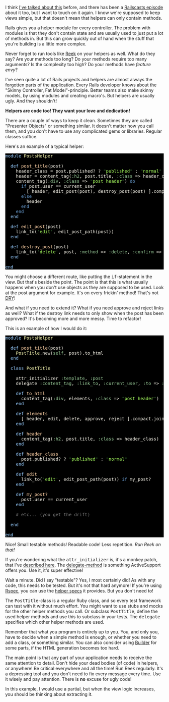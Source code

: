 I think <a href="http://iain.nl/2008/04/bringing-objects-to-views/">I've talked about this</a> before, and there has been a <a href="http://railscasts.com/episodes/101-refactoring-out-helper-object">Railscasts episode</a> about it too, but I want to touch on it again. I know we're supposed to keep views simple, but that doesn't mean that helpers can only contain methods.

Rails gives you a helper module for every controller. The problem with modules is that they don't contain state and are usually used to just put a lot of methods in. But this can grow quickly out of hand when the stuff that you're building is a little more complex.

Never forget to run tools like <a href="http://wiki.github.com/kevinrutherford/reek/">Reek</a> on your helpers as well. What do they say? Are your methods too long? Do your methods require too many arguments? Is the complexity too high? Do your methods have <em>feature envy</em>?

I've seen quite a lot of Rails projects and helpers are almost always the forgotten parts of the application. Every Rails developer knows about the "Skinny Controller, Fat Model"-principle. Better teams also make skinny models, by using modules and creating macro's. But helpers are usually ugly. And they shouldn't!

<strong>Helpers are code too! They want your love and dedication!</strong>

There are a couple of ways to keep it clean. Sometimes they are called "Presenter Objects" or something similar. It doesn't matter how you call them, and you don't have to use any complicated gems or libraries. Regular classes suffice.

Here's an example of a typical helper:

<pre style="background: #000000; color: #f6f3e8; font-family: Monaco, monospace" class="ir_black"><font color="#96cbfe">module</font>&nbsp;<font color="#ffffb6">PostsHelper</font>

&nbsp;&nbsp;<font color="#96cbfe">def</font>&nbsp;<font color="#ffd2a7">post_title</font>(post)
&nbsp;&nbsp;&nbsp;&nbsp;header_class = post.published? ? <font color="#336633">&quot;</font><font color="#a8ff60">published</font><font color="#336633">&quot;</font>&nbsp;: <font color="#336633">&quot;</font><font color="#a8ff60">normal</font><font color="#336633">&quot;</font>
&nbsp;&nbsp;&nbsp;&nbsp;header = content_tag(<font color="#99cc99">:h2</font>, post.title, <font color="#99cc99">:class</font>&nbsp;=&gt; header_class)
&nbsp;&nbsp;&nbsp;&nbsp;content_tag(<font color="#99cc99">:div</font>, <font color="#99cc99">:class</font>&nbsp;=&gt; <font color="#336633">&quot;</font><font color="#a8ff60">post header</font><font color="#336633">&quot;</font>) <font color="#6699cc">do</font>
&nbsp;&nbsp;&nbsp;&nbsp;&nbsp;&nbsp;<font color="#6699cc">if</font>&nbsp;post.user == current_user
&nbsp;&nbsp;&nbsp;&nbsp;&nbsp;&nbsp;&nbsp;&nbsp;[&nbsp;header, edit_post(post), destroy_post(post) ].compact.join(<font color="#336633">'</font><font color="#a8ff60">&nbsp;</font><font color="#336633">'</font>)
&nbsp;&nbsp;&nbsp;&nbsp;&nbsp;&nbsp;<font color="#6699cc">else</font>
&nbsp;&nbsp;&nbsp;&nbsp;&nbsp;&nbsp;&nbsp;&nbsp;header
&nbsp;&nbsp;&nbsp;&nbsp;&nbsp;&nbsp;<font color="#6699cc">end</font>
&nbsp;&nbsp;&nbsp;&nbsp;<font color="#6699cc">end</font>
&nbsp;&nbsp;<font color="#96cbfe">end</font>

&nbsp;&nbsp;<font color="#96cbfe">def</font>&nbsp;<font color="#ffd2a7">edit_post</font>(post)
&nbsp;&nbsp;&nbsp;&nbsp;link_to(<font color="#336633">'</font><font color="#a8ff60">edit</font><font color="#336633">'</font>, edit_post_path(post))
&nbsp;&nbsp;<font color="#96cbfe">end</font>

&nbsp;&nbsp;<font color="#96cbfe">def</font>&nbsp;<font color="#ffd2a7">destroy_post</font>(post)
&nbsp;&nbsp;&nbsp;&nbsp;link_to(<font color="#336633">'</font><font color="#a8ff60">delete</font><font color="#336633">'</font>, post, <font color="#99cc99">:method</font>&nbsp;=&gt; <font color="#99cc99">:delete</font>, <font color="#99cc99">:confirm</font>&nbsp;=&gt; <font color="#336633">&quot;</font><font color="#a8ff60">are you sure?</font><font color="#336633">&quot;</font>)
&nbsp;&nbsp;<font color="#96cbfe">end</font>

<font color="#96cbfe">end</font></pre>

You might choose a different route, like putting the <tt>if</tt>-statement in the view. But that's beside the point. The point is that this is what usually happens when you don't use objects as they are supposed to be used. Look at the post argument for example. It's on every frickin' method! That's not <abbr title="Don't Repeat Yourself">DRY</abbr>!

And what if you need to extend it? What if you need approve and reject links as well? What if the destroy link needs to only show when the post has been approved? It's becoming more and more messy. Time to refactor!

This is an example of how I would do it:

<pre style="background: #000000; color: #f6f3e8; font-family: Monaco, monospace" class="ir_black"><font color="#96cbfe">module</font>&nbsp;<font color="#ffffb6">PostsHelper</font>

&nbsp;&nbsp;<font color="#96cbfe">def</font>&nbsp;<font color="#ffd2a7">post_title</font>(post)
&nbsp;&nbsp;&nbsp;&nbsp;<font color="#ffffb6">PostTitle</font>.new(<font color="#99cc99">self</font>, post).to_html
&nbsp;&nbsp;<font color="#96cbfe">end</font>

&nbsp;&nbsp;<font color="#96cbfe">class</font>&nbsp;<font color="#ffffb6">PostTitle</font>

&nbsp;&nbsp;&nbsp;&nbsp;attr_initializer <font color="#99cc99">:template</font>, <font color="#99cc99">:post</font>
&nbsp;&nbsp;&nbsp;&nbsp;delegate <font color="#99cc99">:content_tag</font>, <font color="#99cc99">:link_to</font>, <font color="#99cc99">:current_user</font>, <font color="#99cc99">:to</font>&nbsp;=&gt; <font color="#99cc99">:template</font>

&nbsp;&nbsp;&nbsp;&nbsp;<font color="#96cbfe">def</font>&nbsp;<font color="#ffd2a7">to_html</font>
&nbsp;&nbsp;&nbsp;&nbsp;&nbsp;&nbsp;content_tag(<font color="#99cc99">:div</font>, elements, <font color="#99cc99">:class</font>&nbsp;=&gt; <font color="#336633">&quot;</font><font color="#a8ff60">post header</font><font color="#336633">&quot;</font>)
&nbsp;&nbsp;&nbsp;&nbsp;<font color="#96cbfe">end</font>

&nbsp;&nbsp;&nbsp;&nbsp;<font color="#96cbfe">def</font>&nbsp;<font color="#ffd2a7">elements</font>
&nbsp;&nbsp;&nbsp;&nbsp;&nbsp;&nbsp;[&nbsp;header, edit, delete, approve, reject ].compact.join(<font color="#336633">'</font><font color="#a8ff60">&nbsp;</font><font color="#336633">'</font>)
&nbsp;&nbsp;&nbsp;&nbsp;<font color="#96cbfe">end</font>

&nbsp;&nbsp;&nbsp;&nbsp;<font color="#96cbfe">def</font>&nbsp;<font color="#ffd2a7">header</font>
&nbsp;&nbsp;&nbsp;&nbsp;&nbsp;&nbsp;content_tag(<font color="#99cc99">:h2</font>, post.title, <font color="#99cc99">:class</font>&nbsp;=&gt; header_class)
&nbsp;&nbsp;&nbsp;&nbsp;<font color="#96cbfe">end</font>

&nbsp;&nbsp;&nbsp;&nbsp;<font color="#96cbfe">def</font>&nbsp;<font color="#ffd2a7">header_class</font>
&nbsp;&nbsp;&nbsp;&nbsp;&nbsp;&nbsp;post.published? ? <font color="#336633">&quot;</font><font color="#a8ff60">published</font><font color="#336633">&quot;</font>&nbsp;: <font color="#336633">&quot;</font><font color="#a8ff60">normal</font><font color="#336633">&quot;</font>
&nbsp;&nbsp;&nbsp;&nbsp;<font color="#96cbfe">end</font>

&nbsp;&nbsp;&nbsp;&nbsp;<font color="#96cbfe">def</font>&nbsp;<font color="#ffd2a7">edit</font>
&nbsp;&nbsp;&nbsp;&nbsp;&nbsp;&nbsp;link_to(<font color="#336633">'</font><font color="#a8ff60">edit</font><font color="#336633">'</font>, edit_post_path(post)) <font color="#6699cc">if</font>&nbsp;my_post?
&nbsp;&nbsp;&nbsp;&nbsp;<font color="#96cbfe">end</font>

&nbsp;&nbsp;&nbsp;&nbsp;<font color="#96cbfe">def</font>&nbsp;<font color="#ffd2a7">my_post?</font>
&nbsp;&nbsp;&nbsp;&nbsp;&nbsp;&nbsp;post.user == current_user
&nbsp;&nbsp;&nbsp;&nbsp;<font color="#96cbfe">end</font>

&nbsp;&nbsp;&nbsp;&nbsp;<font color="#7c7c7c"># etc... (you get the drift)</font>

&nbsp;&nbsp;<font color="#96cbfe">end</font>

<font color="#96cbfe">end</font></pre>

Nice! Small testable methods! Readable code! Less repetition. <em>Run Reek on that!</em>

If you're wondering what the <tt>attr_initializer</tt> is, it's a monkey patch, that I've <a href="http://iain.nl/2010/04/monkey-patch-of-the-month-attr_initializer/">described here</a>. The <a href="http://apidock.com/rails/Module/delegate">delegate-method</a> is something ActiveSupport offers you. Use it, it's super effective!

Wait a minute. Did I say "testable"? Yes, I most certainly did! As with any code, this needs to be tested. But it's not that hard anymore! If you're using <a href="http://rspec.info">Rspec</a>, you can use the <a href="http://rspec.info/rails/writing/helpers.html">helper specs</a> it provides. But you don't need to!

The <tt>PostTitle</tt>-class is a regular Ruby class, and so every test framework can test with it without much effort. You might want to use stubs and mocks for the other helper methods you call. Or subclass <tt>PostTitle</tt>, define the used helper methods and use this to subclass in your tests. The <tt>delegate</tt> specifies which other helper methods are used.

Remember that what you program is entirely up to you. You, and only you, have to decide when a simple method is enough, or whether you need to add a class, or something similar. You can also consider using <a href="http://builder.rubyforge.org/">Builder</a> for some parts, if the HTML generation becomes too hard.

The main point is that any part of your application needs to receive the same attention to detail. Don't hide your dead bodies (of code) in helpers, or anywhere! Be critical everywhere and all the time! Run Reek regularly. It's a depressing tool and you don't need to fix every message every time. Use it wisely and pay attention. There is <strong>no</strong> excuse for ugly code!

In this example, I would use a partial, but when the view logic increases, you should be thinking about extracting it.
